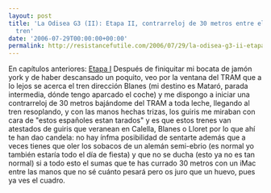 ```yaml
---
layout: post
title: 'La Odisea G3 (II): Etapa II, contrarreloj de 30 metros entre el TRAM y el
  tren'
date: '2006-07-29T00:00:00+00:00'
permalink: http://resistancefutile.com/2006/07/29/la-odisea-g3-ii-etapa-ii-contrarreloj-de-30-metros-entre-el-tram-y-el-tren/
---
```

En capítulos anteriores: <a href="http://resistancefutile.blogspot.com/2006/07/la-odisea-g3-i-etapa-i-de-kn-al-tram.html">Etapa I</a>
<img style="float:right; margin:0 0 10px 10px;" src="http://photos1.blogger.com/blogger/6639/1972/320/iMac%20G3%20%282%29.png" border="0" alt="" />Después de finiquitar mi bocata de jamón york y de haber descansado un poquito, veo por la ventana del TRAM que a lo lejos se acerca el tren dirección Blanes (mi destino es Mataró, parada intermedia, dónde tengo aparcado el coche) y me dispongo a iniciar una contrarreloj de 30 metros bajándome del TRAM a toda leche, llegando al tren resoplando, y con las manos hechas trizas, los guiris me miraban con cara de "estos españoles estan tarados" y es que estos trenes van atestados de guiris que veranean en Calella, Blanes o Lloret por lo que ahí te han dao candela: no hay ínfma posibilidad de sentarte además que a veces tienes que oler los sobacos de un alemán semi-ebrio (es normal yo también estaría todo el día de fiesta) y que no se ducha (esto ya no es tan normal) si a todo esto el sumas que te has currado 30 metros con un iMac entre las manos que no sé cuánto pesará pero os juro que un huevo, pues ya ves el cuadro.
